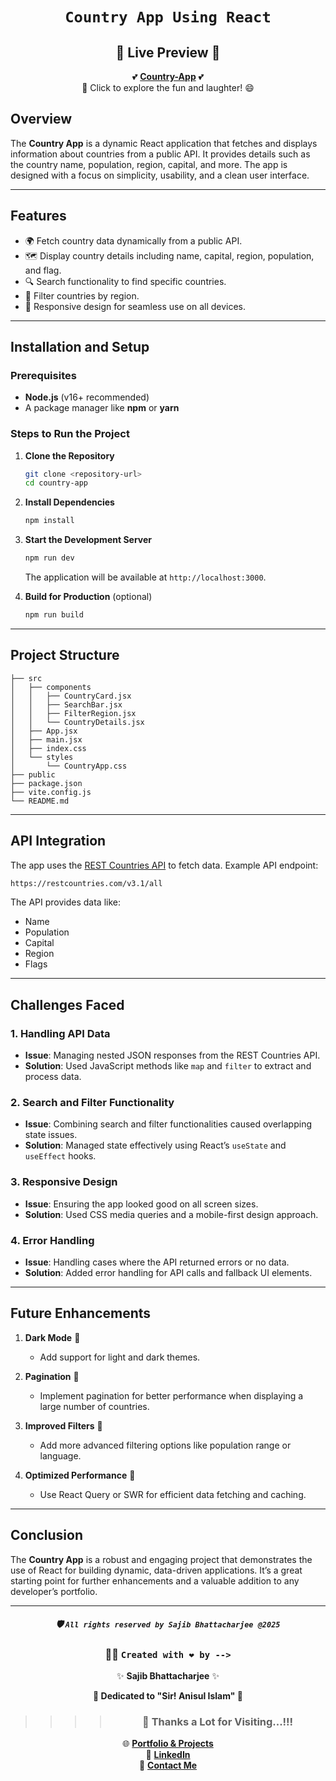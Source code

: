<div align="center">
                           
# `Country App Using React`

## 🌟 **Live Preview** 🌟

💕 [**Country-App**](https://country-app2025.netlify.app/) 💕  
🎉 Click to explore the fun and laughter! 😄

</div>

## Overview

The **Country App** is a dynamic React application that fetches and displays information about countries from a public API. It provides details such as the country name, population, region, capital, and more. The app is designed with a focus on simplicity, usability, and a clean user interface.

---

## Features

- 🌍 Fetch country data dynamically from a public API.
- 🗺️ Display country details including name, capital, region, population, and flag.
- 🔍 Search functionality to find specific countries.
- 🧭 Filter countries by region.
- 📱 Responsive design for seamless use on all devices.

---

## Installation and Setup

### Prerequisites

- **Node.js** (v16+ recommended)
- A package manager like **npm** or **yarn**

### Steps to Run the Project

1. **Clone the Repository**

   ```bash
   git clone <repository-url>
   cd country-app
   ```

2. **Install Dependencies**

   ```bash
   npm install
   ```

3. **Start the Development Server**

   ```bash
   npm run dev
   ```

   The application will be available at `http://localhost:3000`.

4. **Build for Production** (optional)
   ```bash
   npm run build
   ```

---

## Project Structure

```
├── src
│   ├── components
│   │   ├── CountryCard.jsx
│   │   ├── SearchBar.jsx
│   │   ├── FilterRegion.jsx
│   │   └── CountryDetails.jsx
│   ├── App.jsx
│   ├── main.jsx
│   ├── index.css
│   └── styles
│       └── CountryApp.css
├── public
├── package.json
├── vite.config.js
└── README.md
```

---

## API Integration

The app uses the [REST Countries API](https://restcountries.com/) to fetch data. Example API endpoint:

```bash
https://restcountries.com/v3.1/all
```

The API provides data like:

- Name
- Population
- Capital
- Region
- Flags

---

## Challenges Faced

### 1. **Handling API Data**

- **Issue**: Managing nested JSON responses from the REST Countries API.
- **Solution**: Used JavaScript methods like `map` and `filter` to extract and process data.

### 2. **Search and Filter Functionality**

- **Issue**: Combining search and filter functionalities caused overlapping state issues.
- **Solution**: Managed state effectively using React’s `useState` and `useEffect` hooks.

### 3. **Responsive Design**

- **Issue**: Ensuring the app looked good on all screen sizes.
- **Solution**: Used CSS media queries and a mobile-first design approach.

### 4. **Error Handling**

- **Issue**: Handling cases where the API returned errors or no data.
- **Solution**: Added error handling for API calls and fallback UI elements.

---

## Future Enhancements

1. **Dark Mode** 🌙

   - Add support for light and dark themes.

2. **Pagination** 📄

   - Implement pagination for better performance when displaying a large number of countries.

3. **Improved Filters** 🧮

   - Add more advanced filtering options like population range or language.

4. **Optimized Performance** 🚀
   - Use React Query or SWR for efficient data fetching and caching.

---

## Conclusion

The **Country App** is a robust and engaging project that demonstrates the use of React for building dynamic, data-driven applications. It’s a great starting point for further enhancements and a valuable addition to any developer’s portfolio.

---

<div align="center">

##### 🛡️ `All rights reserved by Sajib Bhattacharjee @2025`

### 👨‍💻 `Created with ❤️ by -->`

✨ **Sajib Bhattacharjee** ✨

**💖 Dedicated to "Sir! Anisul Islam" 💖**

> > > > ### 🙏 Thanks a Lot for Visiting...!!!

🌐 [**Portfolio & Projects**](https://github.com/Sajib-Bhattacharjee)  
💼 [**LinkedIn**](https://www.linkedin.com/in/sajib-bhattacharjee-42682a178/)  
📧 [**Contact Me**](mailto:sajibbhattacjarjee2000@gmail.com)

</div>
